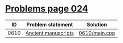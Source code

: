 # [Problems page 024](https://www.e-olymp.com/en/problems?page=24)


| ID   | Problem statement                                              | Solution                       |
|------|----------------------------------------------------------------|--------------------------------|
| 0610 | [Ancient manuscripts](https://www.e-olymp.com/en/problems/610) | [0610/main.cpp](0610/main.cpp) |

